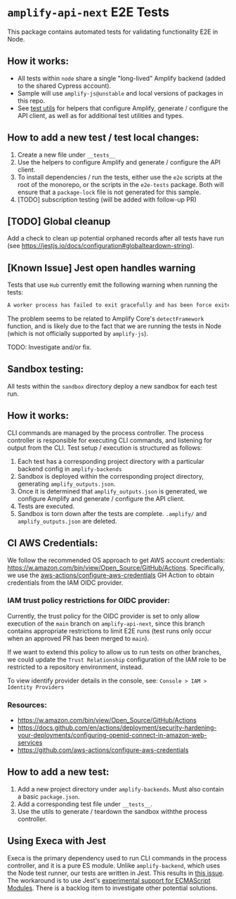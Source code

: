 # `amplify-api-next` E2E Tests

This package contains automated tests for validating functionality E2E in Node.

## How it works:

- All tests within `node` share a single "long-lived" Amplify backend (added to
  the shared Cypress account).
- Sample will use `amplify-js@unstable` and local versions of packages in this repo.
- See [test utils](node/utils.ts) for helpers that configure Amplify, generate /
  configure the API client, as well as for additional test utilities and types.

## How to add a new test / test local changes:

1. Create a new file under `__tests__`
2. Use the helpers to configure Amplify and generate / configure the API client.
3. To install dependencies / run the tests, either use the `e2e` scripts at
   the root of the monorepo, or the scripts in the `e2e-tests` package. Both will
   ensure that a `package-lock` file is not generated for this sample.
4. [TODO] subscription testing (will be added with follow-up PR)

## [TODO] Global cleanup

Add a check to clean up potential orphaned records after all tests have run
(see https://jestjs.io/docs/configuration#globalteardown-string).

## [Known Issue] Jest open handles warning

Tests that use `Hub` currently emit the following warning when running the tests:

```bash
A worker process has failed to exit gracefully and has been force exited. This is likely caused by tests leaking due to improper teardown. Try running with --detectOpenHandles to find leaks. Active timers can also cause this, ensure that .unref() was called on them.
```

The problem seems to be related to Amplify Core's `detectFramework` function, and
is likely due to the fact that we are running the tests in Node (which is not
officially supported by `amplify-js`).

TODO: Investigate and/or fix.

## Sandbox testing:

All tests within the `sandbox` directory deploy a new sandbox for each test run.

## How it works:

CLI commands are managed by the process controller. The process controller is
responsible for executing CLI commands, and listening for output from the CLI.
Test setup / execution is structured as follows:

1. Each test has a corresponding project directory with a particular backend
   config in `amplify-backends`
2. Sandbox is deployed within the corresponding project directory, generating
   `amplify_outputs.json`.
3. Once it is determined that `amplify_outputs.json` is generated, we configure
   Amplify and generate / configure the API client.
4. Tests are executed.
5. Sandbox is torn down after the tests are complete. `.amplify/` and
   `amplify_outputs.json` are deleted.

## CI AWS Credentials:

We follow the recommended OS approach to get AWS account credentials: https://w.amazon.com/bin/view/Open_Source/GitHub/Actions.
Specifically, we use the [aws-actions/configure-aws-credentials](https://github.com/aws-actions/configure-aws-credentials#assuming-a-role) GH Action to obtain credentials from
the IAM OIDC provider.

### IAM trust policy restrictions for OIDC provider:

Currently, the trust policy for the OIDC provider is set to only allow execution
of the `main` branch on `amplify-api-next`, since this branch contains appropriate
restrictions to limit E2E runs (test runs only occur when an approved PR has
been merged to `main`).

If we want to extend this policy to allow us to run tests on other branches, we
could update the `Trust Relationship` configuration of the IAM role to be
restricted to a repository environment, instead.

To view identify provider details in the console, see: `Console > IAM > Identity Providers`

### Resources:

- https://w.amazon.com/bin/view/Open_Source/GitHub/Actions
- https://docs.github.com/en/actions/deployment/security-hardening-your-deployments/configuring-openid-connect-in-amazon-web-services
- https://github.com/aws-actions/configure-aws-credentials

## How to add a new test:

1. Add a new project directory under `amplify-backends`. Must also contain a
   basic `package.json`.
2. Add a corresponding test file under `__tests__`.
3. Use the utils to generate / teardown the sandbox withthe process controller.

## Using Execa with Jest

Execa is the primary dependency used to run CLI commands in the process
controller, and it is a pure ES module. Unlike `amplify-backend`, which uses the
Node test runner, our tests are written in Jest. This results in [this issue](https://github.com/sindresorhus/execa/issues/465).
The workaround is to use Jest's [experimental support for ECMAScript Modules](https://jestjs.io/docs/ecmascript-modules). There is a backlog item to investigate other potential solutions.
